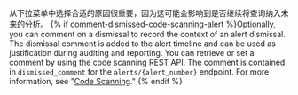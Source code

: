 从下拉菜单中选择合适的原因很重要，因为这可能会影响到是否继续将查询纳入未来的分析。
{% if comment-dismissed-code-scanning-alert %}Optionally, you can comment on a dismissal to record the context of an alert dismissal. The dismissal comment is added to the alert timeline and can be used as justification during auditing and reporting. You can retrieve or set a comment by using the code scanning REST API. The comment is contained in `dismissed_comment` for the `alerts/{alert_number}` endpoint. For more information, see "[Code Scanning](/rest/code-scanning#update-a-code-scanning-alert)."
{% endif %}
